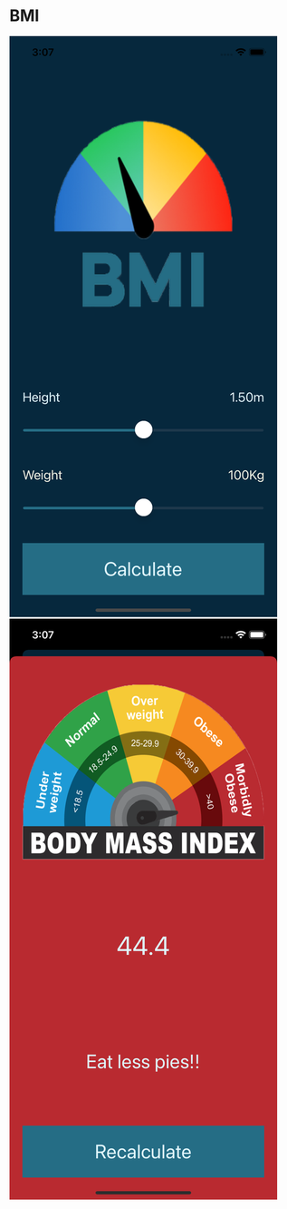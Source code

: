 # BMI

![image](https://github.com/IEmirI/BMI/blob/main/Simulator%20Screen%20Shot%20-%20iPhone%2011%20-%202022-10-13%20at%2015.07.27.png)
![image](https://github.com/IEmirI/BMI/blob/main/Simulator%20Screen%20Shot%20-%20iPhone%2011%20-%202022-10-13%20at%2015.07.39.png)
